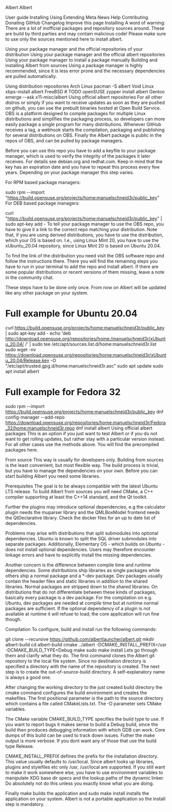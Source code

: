 Albert Albert

User guide
Installing
Using
Extending
Meta
News
Help
Contributing
Donating
GitHub
Changelog
Improve this page
Installing
A word of warning: There are a lot of inofficial packages and repository sources around. These are build by third parties and may contain malicious code! Please make sure to use only the sources mentioned here to install albert.

Using your package manager and the official repositories of your distribution
Using your package manager and the official albert repositories
Using your package manager to install a package manually
Building and installing Albert from sources
Using a package manager is highly recommended, since it is less error prone and the necessary dependencies are pulled automatically.

Using distribution repositories
Arch Linux pacman -S albert
Void Linux xbps-install albert
FreeBSD # TODO
openSUSE zypper install albert
Gentoo emerge --ask x11-misc/albert
Using official albert repositories
For all other distros or simply if you want to receive updates as soon as they are pushed on github, you can use the prebuilt binaries hosted at Open Build Service. OBS is a platform designed to compile packages for multiple Linux distributions and simplifies the packaging process, so developers can more easily package a single program for many distributions. Whenever GitHub receives a tag, a webhook starts the compilation, packaging and publishing for several distributions on OBS. Finally the Albert package is public in the repos of OBS, and can be pulled by package managers.

Before you can use this repo you have to add a keyfile to your package manager, which is used to verify the integrity of the packages it later receives. For details see debian.org and redhat.com. Keep in mind that the key has an expiration date and you have to repeat this process every few years. Depending on your package manager this step varies.

For RPM based package managers:

sudo rpm --import "https://build.opensuse.org/projects/home:manuelschneid3r/public_key"
For DEB based package managers:

curl "https://build.opensuse.org/projects/home:manuelschneid3r/public_key" | sudo apt-key add -
To tell your package manager to use the OBS repo, you have to give it a link to the correct repo matching your distribution. Note that, if you are using derived distributions, you have to use the distribution, which your OS is based on. I.e., using Linux Mint 20, you have to use the xUbuntu_20.04 repository, since Linux Mint 20 is based on Ubuntu 20.04.

To find the link of the distribution you need visit the OBS software repo and follow the instructions there. There you will find the remaining steps you have to run in your terminal to add the repo and install albert. If there are some popular distributions or recent versions of them missing, leave a note in the community chat.

These steps have to be done only once. From now on Albert will be updated like any other package on your system.

# Full example for Ubuntu 20.04
curl https://build.opensuse.org/projects/home:manuelschneid3r/public_key | sudo apt-key add -
echo 'deb http://download.opensuse.org/repositories/home:/manuelschneid3r/xUbuntu_20.04/ /' | sudo tee /etc/apt/sources.list.d/home:manuelschneid3r.list
sudo wget -nv https://download.opensuse.org/repositories/home:manuelschneid3r/xUbuntu_20.04/Release.key -O "/etc/apt/trusted.gpg.d/home:manuelschneid3r.asc"
sudo apt update
sudo apt install albert

# Full example for Fedora 32
sudo rpm --import https://build.opensuse.org/projects/home:manuelschneid3r/public_key
dnf config-manager --add-repo https://download.opensuse.org/repositories/home:manuelschneid3r/Fedora_32/home:manuelschneid3r.repo
dnf install albert
Using official albert packages
This is an option if you just want to test Albert or if you do not want to get rolling updates, but rather stay with a particular version instead. For all other cases use the methods above. You will find the precompiled packages here.

From source
This way is usually for developers only. Building from sources is the least convenient, but most flexible way. The build process is trivial, but you have to manage the dependencies on your own. Before you can start building Albert you need some libraries.

Prerequisites
The goal is to be always compatible with the latest Ubuntu LTS release. To build Albert from sources you will need CMake, a C++ compiler supporting at least the C++14 standard, and the Qt toolkit.

Further the plugins may introduce optional dependencies, e.g the calculator plugin needs the muparser library and the QMLBoxModel frontend needs the QtDeclarative library. Check the docker files for an up to date list of dependencies.

Problems may arise with distributions that split submodules into optional dependencies. Ubuntu is known to split the SQL driver submodules into separate packages. Additionally, Elementary OS - which builds on Ubuntu - does not install optional dependencies. Users may therefore encounter linkage errors and have to explicitly install the missing dependencies.

Another concern is the difference between compile time and runtime dependencies. Some distributions ship libraries as single packages while others ship a normal package and a *-dev package. Dev packages usually contain the header files and static libraries in addition to the shared libraries. Normal packages are stripped down to the shared libraries. On distributions that do not differentiate between these kinds of packages, basically every package is a dev package. For the compilation on e.g. Ubuntu, dev packages are needed at compile time but at runtime normal packages are sufficient. If the optional dependency of a plugin is not available at runtime it will refuse to load; the core application will run fine though.

Compilation
To configure, build and install run the following commands:

git clone --recursive https://github.com/albertlauncher/albert.git
mkdir albert-build
cd albert-build
cmake ../albert -DCMAKE_INSTALL_PREFIX=/usr -DCMAKE_BUILD_TYPE=Debug
make
sudo make install
Lets go through them and clarify what they do. The first command clones the Albert git repository to the local file system. Since no destination directory is specified a directory with the name of the repository is created. The next step is to create the out-of-source-build directory. A self-explanatory name is always a good one.

After changing the working directory to the just created build directory the cmake command configures the build environment and creates the makefiles. The first positional parameter is the path to the source directory which contains a file called CMakeLists.txt. The -D parameter sets CMake variables.

The CMake variable CMAKE_BUILD_TYPE specifies the build type to use. If you want to report bugs it makes sense to build a Debug build, since the build then produces debugging information with which GDB can work. Core dumps of this build can be used to track down issues. Futher the make output is more verbose. If you dont want any of those that use the build type Release.

CMAKE_INSTALL_PREFIX defines the prefix for the installation directory. This value usually defaults to /usr/local. Since albert looks up libraries, plugins and stylefiles etc only /usr, /usr/local are supported. If you still want to make it work somewhere else, you have to use environment variables to manipulate XDG base dir specs and the lookup paths of the dynamic linker. Do absolutely not do this unless you exactly know what you are doing.

Finally make builds the application and sudo make install installs the application on your system. Albert is not a portable application so the install step is mandatory.